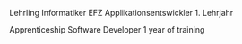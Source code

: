 Lehrling Informatiker EFZ Applikationsentswickler 1. Lehrjahr

Apprenticeship Software Developer 1 year of training
